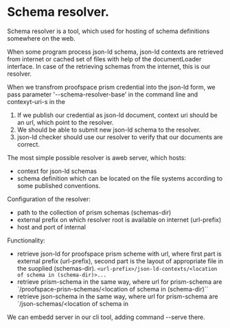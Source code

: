 

# Schema resolver.


Schema resolver is a tool, which used for hosting of schema definitions somewhere on the web.

When some program process json-ld schema, json-ld contexts are retrieved from internet or cached set of files with help of
  the documentLoader interface.  In case of the retrieving schemas from the internet,  this is our resolver.

When we transfrom proofspace prism credential into the json-ld form, we pass parameter '--schema-resolver-base' in the command line
and contexyt-uri-s in the 

1.  If we publish our credential as json-ld document,  context uri should be an url, which point to the resolver.
1.  We should be able to submit new json-ld schema to the resolver.
1.  json-ld checker should use our resolver to verify that our documents are correct.

The most simple possible resolver is aweb server, which hosts:
- context for json-ld schemas
- schema definition
which can be located on the file systems according to some published conventions. 


Configuration of the resolver:
   - path to the collection of prism schemas (schemas-dir)
   - external prefix on which resolver root is available on internet (url-prefix)
   - host and port of internal  

Functionality:
   - retrieve json-ld for proofspace prism scheme with url, where first part is external prefix (url-prefix),  second part is the layout of appropriate file in the suoplied (schemas-dir).  `<url-prefix>/json-ld-contexts/<location of schema in (schema-dir)>...`
   - retrieve prism-schema in the same way, where url for prism-schema are `<url-prefix>/proofspace-prisn-schemas/<location of schema in (schema-dir)``
   - retrieve json-schema in the same way, where url for prism-schema are `<url-prefix>/json-schemas/<location of schema in 

We can embedd server in our cli tool,  adding command --serve there.
